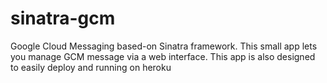 sinatra-gcm
===========

Google Cloud Messaging based-on Sinatra framework. This small app lets you manage GCM message via a web interface. This app is also designed to easily deploy and running on heroku


